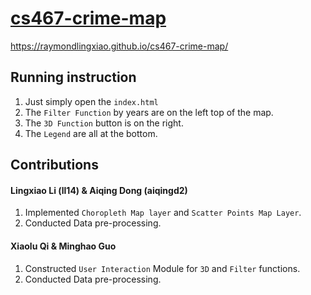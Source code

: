 # [cs467-crime-map](https://raymondlingxiao.github.io/cs467-crime-map/)
https://raymondlingxiao.github.io/cs467-crime-map/

## Running instruction
1. Just simply open the `index.html`
2. The `Filter Function` by years are on the left top of the map.
3. The `3D Function` button is on the right. 
4. The `Legend` are all at the bottom.


## Contributions

#### Lingxiao Li (ll14) & Aiqing Dong (aiqingd2)
1. Implemented `Choropleth Map layer` and `Scatter Points Map Layer`.
2. Conducted Data pre-processing.


#### Xiaolu Qi & Minghao Guo
1. Constructed `User Interaction` Module for `3D` and `Filter` functions.
2. Conducted Data pre-processing.
